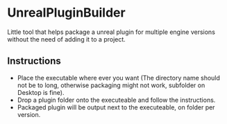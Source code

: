 # UnrealPluginBuilder

Little tool that helps package a unreal plugin for multiple engine versions without the need of adding it to a project. 

## Instructions
- Place the executable where ever you want (The directory name should not be to long, otherwise packaging might not work, subfolder on Desktop is fine).
- Drop a plugin folder onto the executeable and follow the instructions.
- Packaged plugin will be output next to the executeable, on folder per version.
